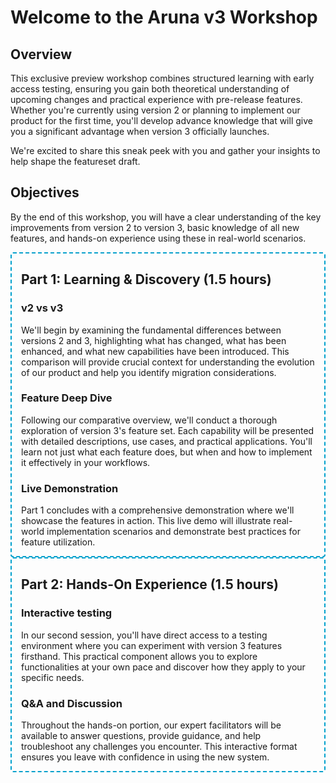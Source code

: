 # Welcome to the Aruna v3 Workshop

## Overview

This exclusive preview workshop combines structured learning with early access testing, ensuring you gain both theoretical understanding of upcoming changes and practical experience with pre-release features. Whether you're currently using version 2 or planning to implement our product for the first time, you'll develop advance knowledge that will give you a significant advantage when version 3 officially launches.

We're excited to share this sneak peek with you and gather your insights to help shape the featureset draft.

## Objectives

By the end of this workshop, you will have a clear understanding of the key improvements from version 2 to version 3, basic knowledge of all new features, and hands-on experience using these in real-world scenarios.

<div class="flex flex-row gap-2 m-t-2">
  <div class="flex flex-col" style="padding: 0 15px; border: 2px dashed #00a0cc; border-radius: 4px">

## Part 1: Learning & Discovery (1.5 hours)

### v2 vs v3

We'll begin by examining the fundamental differences between versions 2 and 3, highlighting what has changed, what has been enhanced, and what new capabilities have been introduced. This comparison will provide crucial context for understanding the evolution of our product and help you identify migration considerations.

### Feature Deep Dive

Following our comparative overview, we'll conduct a thorough exploration of version 3's feature set. Each capability will be presented with detailed descriptions, use cases, and practical applications. You'll learn not just what each feature does, but when and how to implement it effectively in your workflows.

### Live Demonstration

Part 1 concludes with a comprehensive demonstration where we'll showcase the features in action. This live demo will illustrate real-world implementation scenarios and demonstrate best practices for feature utilization.

  </div>
  <div class="flex flex-col flex-50" style="padding: 0 15px; border: 2px dashed #00a0cc; border-radius: 4px">

## Part 2: Hands-On Experience (1.5 hours)

### Interactive testing

In our second session, you'll have direct access to a testing environment where you can experiment with version 3 features firsthand. This practical component allows you to explore functionalities at your own pace and discover how they apply to your specific needs.

### Q&A and Discussion

Throughout the hands-on portion, our expert facilitators will be available to answer questions, provide guidance, and help troubleshoot any challenges you encounter. This interactive format ensures you leave with confidence in using the new system.

  </div>
</div>
